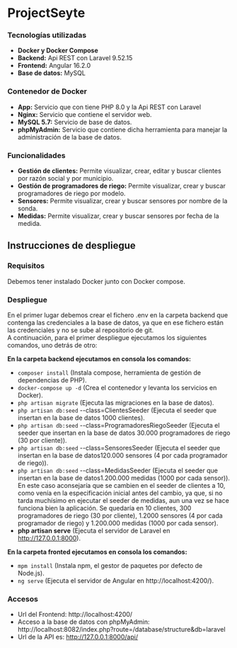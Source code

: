 # ProjectSeyte
### Tecnologías utilizadas
-	**Docker y Docker Compose**
-	**Backend:** Api REST con Laravel 9.52.15
-	**Frontend:** Angular 16.2.0
-	**Base de datos:** MySQL
### Contenedor de Docker
-	**App:** Servicio que con tiene PHP 8.0 y la Api REST con Laravel
-	**Nginx:** Servicio que contiene el servidor web.
-	**MySQL 5.7:** Servicio de base de datos.
-	**phpMyAdmin:** Servicio que contiene dicha herramienta para manejar la administración de la base de datos.
### Funcionalidades
-	**Gestión de clientes:** Permite visualizar, crear, editar y buscar clientes por razón social y por municipio.
-	**Gestión de programadores de riego:** Permite visualizar, crear y buscar programadores de riego por modelo.
-	**Sensores:** Permite visualizar, crear y buscar sensores por nombre de la sonda.
-	**Medidas:** Permite visualizar, crear y buscar sensores por fecha de la medida.
## Instrucciones de despliegue
### Requisitos
Debemos tener instalado Docker junto con Docker compose.
### Despliegue
En el primer lugar debemos crear el fichero .env en la carpeta backend que contenga las credenciales a la base de datos, ya que en ese fichero están las credenciales y no se sube al repositorio de git.<br>
A continuación, para el primer despliegue ejecutamos los siguientes comandos, uno detrás de otro:<br>

**En la carpeta backend ejecutamos en consola los comandos:**

-	`composer install` (Instala compose, herramienta de gestión de dependencias de PHP).
-	`docker-compose up -d` (Crea el contenedor y levanta los servicios en Docker).
-	`php artisan migrate` (Ejecuta las migraciones en la base de datos).
-	`php artisan db:seed` --class=ClientesSeeder (Ejecuta el seeder que insertan en la base de datos 1000 clientes).
-	`php artisan db:seed` --class=ProgramadoresRiegoSeeder (Ejecuta el seeder que insertan en la base de datos 30.000 programadores de riego (30 por cliente)).
-	`php artisan db:seed` --class=SensoresSeeder (Ejecuta el seeder que insertan en la base de datos120.000 sensores (4 por cada programador de riego)).
-	`php artisan db:seed` --class=MedidasSeeder (Ejecuta el seeder que insertan en la base de datos1.200.000 medidas (1000 por cada sensor)).
En este caso aconsejaría que se cambien en el seeder de clientes a 10, como venía en la especificación inicial antes del cambio, ya que, si no tarda muchísimo en ejecutar el seeder de medidas, aun una vez se hace funciona bien la aplicación.
Se quedaría en 10 clientes, 300 programadores de riego (30 por cliente), 1.2000 sensores (4 por cada programador de riego) y 1.200.000 medidas (1000 por cada sensor).
-	**php artisan serve** (Ejecuta el servidor de Laravel en http://127.0.0.1:8000).<br>

**En la carpeta fronted ejecutamos en consola los comandos:**

-	`mpm install` (Instala npm, el gestor de paquetes por defecto de Node.js).
-	`ng serve` (Ejecuta el servidor de Angular en http://localhost:4200/).
### Accesos
-	Url del Frontend:
http://localhost:4200/
-	Acceso a la base de datos con phpMyAdmin:
http://localhost:8082/index.php?route=/database/structure&db=laravel
-	Url de la API es:
http://127.0.0.1:8000/api/
